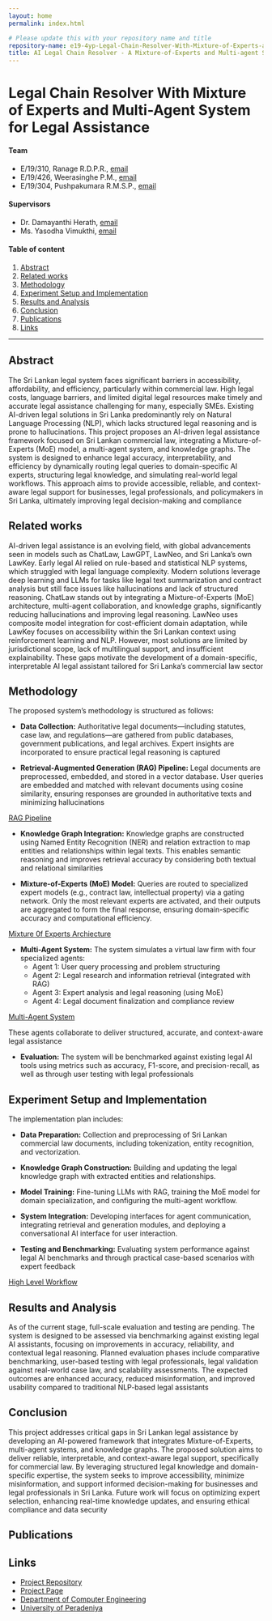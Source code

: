 ```yaml
---
layout: home
permalink: index.html

# Please update this with your repository name and title
repository-name: e19-4yp-Legal-Chain-Resolver-With-Mixture-of-Experts-and-Multi-Agent-System-for-Legal-Assistance
title: AI Legal Chain Resolver - A Mixture-of-Experts and Multi-agent System for Legal Assistance
---
```


[comment]: # "This is the standard layout for the project, but you can clean this and use your own template"

# Legal Chain Resolver With Mixture of Experts and Multi-Agent System for Legal Assistance

#### Team

- E/19/310, Ranage R.D.P.R., [email](mailto:e19310@eng.pdn.ac.lk)
- E/19/426, Weerasinghe P.M., [email](mailto:e19426@eng.pdn.ac.lk)
- E/19/304, Pushpakumara R.M.S.P., [email](mailto:e19304@eng.pdn.ac.lk)

#### Supervisors

- Dr. Damayanthi Herath, [email](mailto:damayanthiherath@eng.pdn.ac.lk )
- Ms. Yasodha Vimukthi, [email](mailto:yashodhav@eng.pdn.ac.lk)

#### Table of content

1. [Abstract](#abstract)
2. [Related works](#related-works)
3. [Methodology](#methodology)
4. [Experiment Setup and Implementation](#experiment-setup-and-implementation)
5. [Results and Analysis](#results-and-analysis)
6. [Conclusion](#conclusion)
7. [Publications](#publications)
8. [Links](#links)

---

<!-- 
DELETE THIS SAMPLE before publishing to GitHub Pages !!!
This is a sample image, to show how to add images to your page. To learn more options, please refer [this](https://projects.ce.pdn.ac.lk/docs/faq/how-to-add-an-image/)
![Sample Image](./images/sample.png) 
-->


## Abstract
The Sri Lankan legal system faces significant barriers in accessibility, affordability, and efficiency, particularly within commercial law. High legal costs, language barriers, and limited digital legal resources make timely and accurate legal assistance challenging for many, especially SMEs. Existing AI-driven legal solutions in Sri Lanka predominantly rely on Natural Language Processing (NLP), which lacks structured legal reasoning and is prone to hallucinations. This project proposes an AI-driven legal assistance framework focused on Sri Lankan commercial law, integrating a Mixture-of-Experts (MoE) model, a multi-agent system, and knowledge graphs. The system is designed to enhance legal accuracy, interpretability, and efficiency by dynamically routing legal queries to domain-specific AI experts, structuring legal knowledge, and simulating real-world legal workflows. This approach aims to provide accessible, reliable, and context-aware legal support for businesses, legal professionals, and policymakers in Sri Lanka, ultimately improving legal decision-making and compliance

## Related works
AI-driven legal assistance is an evolving field, with global advancements seen in models such as ChatLaw, LawGPT, LawNeo, and Sri Lanka’s own LawKey. Early legal AI relied on rule-based and statistical NLP systems, which struggled with legal language complexity. Modern solutions leverage deep learning and LLMs for tasks like legal text summarization and contract analysis but still face issues like hallucinations and lack of structured reasoning. ChatLaw stands out by integrating a Mixture-of-Experts (MoE) architecture, multi-agent collaboration, and knowledge graphs, significantly reducing hallucinations and improving legal reasoning. LawNeo uses composite model integration for cost-efficient domain adaptation, while LawKey focuses on accessibility within the Sri Lankan context using reinforcement learning and NLP. However, most solutions are limited by jurisdictional scope, lack of multilingual support, and insufficient explainability. These gaps motivate the development of a domain-specific, interpretable AI legal assistant tailored for Sri Lanka’s commercial law sector

## Methodology
The proposed system’s methodology is structured as follows:

- **Data Collection:** Authoritative legal documents—including statutes, case law, and regulations—are gathered from public databases, government publications, and legal archives. Expert insights are incorporated to ensure practical legal reasoning is captured

- **Retrieval-Augmented Generation (RAG) Pipeline:** Legal documents are preprocessed, embedded, and stored in a vector database. User queries are embedded and matched with relevant documents using cosine similarity, ensuring responses are grounded in authoritative texts and minimizing hallucinations

[RAG Pipeline](./images/rag-pipeline.png)

- **Knowledge Graph Integration:** Knowledge graphs are constructed using Named Entity Recognition (NER) and relation extraction to map entities and relationships within legal texts. This enables semantic reasoning and improves retrieval accuracy by considering both textual and relational similarities

- **Mixture-of-Experts (MoE) Model:** Queries are routed to specialized expert models (e.g., contract law, intellectual property) via a gating network. Only the most relevant experts are activated, and their outputs are aggregated to form the final response, ensuring domain-specific accuracy and computational efficiency.

[Mixture 0f Experts Archiecture](./images/moe-architecture.png)

- **Multi-Agent System:** The system simulates a virtual law firm with four specialized agents:
  - Agent 1: User query processing and problem structuring
  - Agent 2: Legal research and information retrieval (integrated with RAG)
  - Agent 3: Expert analysis and legal reasoning (using MoE)
  - Agent 4: Legal document finalization and compliance review
 
[Multi-Agent System](./images/multi-agent-system.png)
  
  These agents collaborate to deliver structured, accurate, and context-aware legal assistance

- **Evaluation:** The system will be benchmarked against existing legal AI tools using metrics such as accuracy, F1-score, and precision-recall, as well as through user testing with legal professionals
  
## Experiment Setup and Implementation
The implementation plan includes:

- **Data Preparation:** Collection and preprocessing of Sri Lankan commercial law documents, including tokenization, entity recognition, and vectorization.

- **Knowledge Graph Construction:** Building and updating the legal knowledge graph with extracted entities and relationships.

- **Model Training:** Fine-tuning LLMs with RAG, training the MoE model for domain specialization, and configuring the multi-agent workflow.

- **System Integration:** Developing interfaces for agent communication, integrating retrieval and generation modules, and deploying a conversational AI interface for user interaction.

- **Testing and Benchmarking:** Evaluating system performance against legal AI benchmarks and through practical case-based scenarios with expert feedback

[High Level Workflow](./images/high-level-workflow.png)

## Results and Analysis
As of the current stage, full-scale evaluation and testing are pending. The system is designed to be assessed via benchmarking against existing legal AI assistants, focusing on improvements in accuracy, reliability, and contextual legal reasoning. Planned evaluation phases include comparative benchmarking, user-based testing with legal professionals, legal validation against real-world case law, and scalability assessments. The expected outcomes are enhanced accuracy, reduced misinformation, and improved usability compared to traditional NLP-based legal assistants

## Conclusion
This project addresses critical gaps in Sri Lankan legal assistance by developing an AI-powered framework that integrates Mixture-of-Experts, multi-agent systems, and knowledge graphs. The proposed solution aims to deliver reliable, interpretable, and context-aware legal support, specifically for commercial law. By leveraging structured legal knowledge and domain-specific expertise, the system seeks to improve accessibility, minimize misinformation, and support informed decision-making for businesses and legal professionals in Sri Lanka. Future work will focus on optimizing expert selection, enhancing real-time knowledge updates, and ensuring ethical compliance and data security

## Publications
[//]: # "Note: Uncomment each once you uploaded the files to the repository"

<!-- 1. [Semester 7 report](./) -->
<!-- 2. [Semester 7 slides](./) -->
<!-- 3. [Semester 8 report](./) -->
<!-- 4. [Semester 8 slides](./) -->
<!-- 5. Author 1, Author 2 and Author 3 "Research paper title" (2021). [PDF](./). -->


## Links

[//]: # ( NOTE: EDIT THIS LINKS WITH YOUR REPO DETAILS )

- [Project Repository](https://github.com/cepdnaclk/e19-4yp-Legal-Chain-Resolver-With-Mixture-of-Experts-and-Multi-Agent-System-for-Legal-Assistance)
- [Project Page](https://cepdnaclk.github.io/e19-4yp-Legal-Chain-Resolver-With-Mixture-of-Experts-and-Multi-Agent-System-for-Legal-Assistance/)
- [Department of Computer Engineering](http://www.ce.pdn.ac.lk/)
- [University of Peradeniya](https://eng.pdn.ac.lk/)

[//]: # "Please refer this to learn more about Markdown syntax"
[//]: # "https://github.com/adam-p/markdown-here/wiki/Markdown-Cheatsheet"
